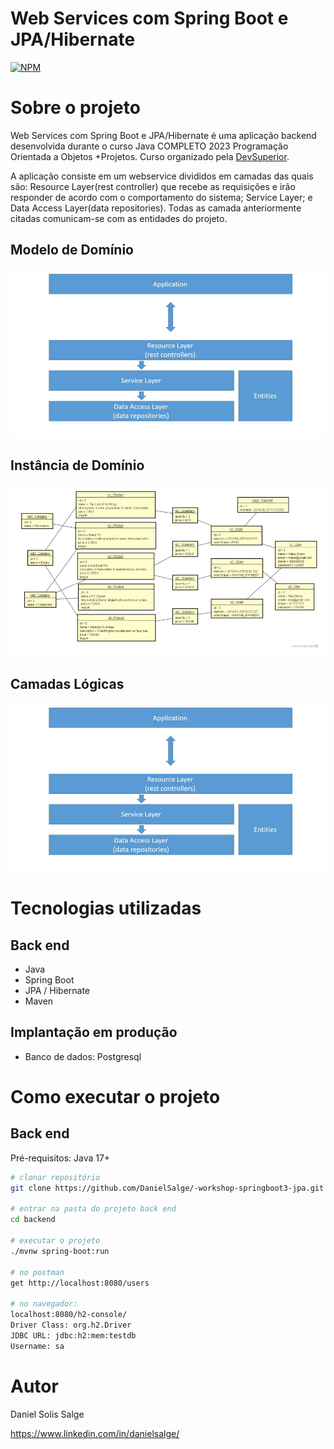 # Web Services com Spring Boot e JPA/Hibernate
[![NPM](https://img.shields.io/npm/l/react)](https://github.com/DanielSalge/-workshop-springboot3-jpa/blob/main/LICENSE) 

# Sobre o projeto

Web Services com Spring Boot e JPA/Hibernate é uma aplicação backend desenvolvida durante o curso Java COMPLETO 2023 Programação Orientada a Objetos +Projetos. Curso organizado pela [DevSuperior](https://devsuperior.com "Site da DevSuperior").

A aplicação consiste em um webservice divididos em camadas das quais são: Resource Layer(rest controller) que recebe as requisições e irão responder de acordo com o comportamento do sistema; Service Layer; e Data Access Layer(data repositories). Todas as camada anteriormente citadas comunicam-se com as entidades do projeto. 

## Modelo de Domínio
![Domain Model](https://github.com/DanielSalge/assets/blob/main/logical%20layers.png)

## Instância de Domínio
![Domain Instance](https://github.com/DanielSalge/assets/blob/main/modelo%20de%20instanciação.png)

## Camadas Lógicas
![Logical Layers](https://github.com/DanielSalge/assets/blob/main/logical%20layers.png)

# Tecnologias utilizadas
## Back end
- Java
- Spring Boot
- JPA / Hibernate
- Maven
## Implantação em produção
- Banco de dados: Postgresql

# Como executar o projeto

## Back end
Pré-requisitos: Java 17+

```bash
# clonar repositório
git clone https://github.com/DanielSalge/-workshop-springboot3-jpa.git

# entrar na pasta do projeto back end
cd backend

# executar o projeto
./mvnw spring-boot:run

# no postman
get http://localhost:8080/users

# no navegador:
localhost:8080/h2-console/
Driver Class: org.h2.Driver
JDBC URL: jdbc:h2:mem:testdb
Username: sa
```
# Autor

Daniel Solis Salge

https://www.linkedin.com/in/danielsalge/
